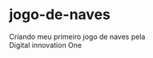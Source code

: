# <h1>jogo-de-naves</h1> 
<p>Criando meu primeiro jogo de naves pela <br/> Digital innovation One</p>
